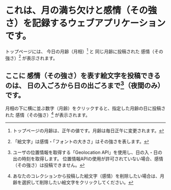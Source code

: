 # これは、月の満ち欠けと感情（その強さ）を記録するウェブアプリケーションです。
トップページには、 今日の月齢（月相）[^1] と 同じ月齢に投稿された 感情（その強さ）[^2] が表示されます。

[^1]:トップページの月齢は、正午の値です。月齢は毎日正午に変更されます。
[^2]:「絵文字」は感情・「フォントの大きさ」はその強さを表します。

## ここに 感情（その強さ）を表す絵文字を投稿できるのは、 日の入ごろから日の出ごろまで[^3]（夜間のみ）です。
月相の下に横に並ぶ数字（月齢）をクリックすると、指定した月齢の日に投稿された 感情（その強さ）[^4] が表示されます。

[^3]:ユーザの位置情報を取得する「Geolocation API」を使用し、日の入・日の出の時刻を取得します。
位置情報APIの使用が許可されていない場合、感情（その強さ）は投稿できません。

[^4]:あなたのコレクションから投稿した絵文字（感情）を削除したい場合は、月齢を選択して削除したい絵文字をクリックしてください。